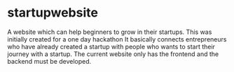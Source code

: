 # startupwebsite
A website which can help beginners to grow in their startups.
This was initially created for a one day hackathon
It basically connects entrepreneurs who have already created a startup with people who wants to start their journey with a startup. 
The current website only has the frontend and the backend must be developed.
